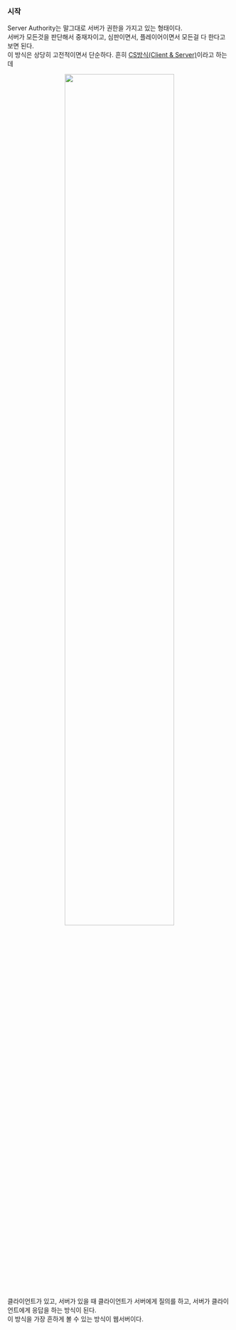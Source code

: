 ### 시작 
Server Authority는 말그대로 서버가 권한을 가지고 있는 형태이다. <br />
서버가 모든것을 판단해서 중재자이고, 심판이면서, 플레이어이면서 모든걸 다 한다고 보면 된다. <br />
이 방식은 상당히 고전적이면서 단순하다. 흔히 [CS방식(Client & Server)](https://joesimong.blogspot.com/2014/05/cs-web.html)이라고 하는데 <br />
<p align = "center"> <img src = "https://user-images.githubusercontent.com/33046341/96531328-5ee6b500-12c4-11eb-8240-c2de251ea08b.png" width = 70%> </img></p>
클라이언트가 있고, 서버가 있을 때 클라이언트가 서버에게 질의를 하고, 서버가 클라이언트에게 응답을 하는 방식이 된다. <br />
이 방식을 가장 흔하게 볼 수 있는 방식이 웹서버이다. <Br />
